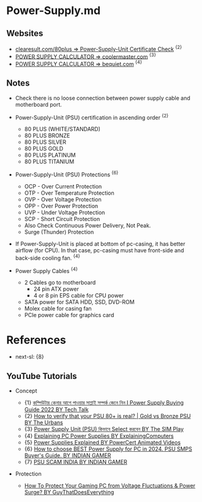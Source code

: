 # Power-Supply.md

## Websites

* [clearesult.com/80plus => Power-Supply-Unit Certificate Check](https://www.clearesult.com/80plus/) <sup>{2}</sup>
* [POWER SUPPLY CALCULATOR => coolermaster.com](https://www.coolermaster.com/en-global/power-supply-calculator/) <sup>{3}</sup>
* [POWER SUPPLY CALCULATOR => bequiet.com](https://www.bequiet.com/en/psucalculator) <sup>{4}</sup>

## Notes

* Check there is no loose connection between power supply cable and motherboard port.

* Power-Supply-Unit (PSU) certification in ascending order <sup>{2}</sup>
  * 80 PLUS (WHITE/STANDARD)
  * 80 PLUS BRONZE
  * 80 PLUS SILVER
  * 80 PLUS GOLD
  * 80 PLUS PLATINUM
  * 80 PLUS TITANIUM

* Power-Supply-Unit (PSU) Protections <sup>{6}</sup>
  * OCP - Over Current Protection
  * OTP - Over Temperature Protection
  * OVP - Over Voltage Protection
  * OPP - Over Power Protection
  * UVP - Under Voltage Protection
  * SCP - Short Circuit Protection
  * Also Check Continuous Power Delivery, Not Peak.
  * Surge (Thunder) Protection

* If Power-Supply-Unit is placed at bottom of pc-casing, it has better airflow (for CPU). In that case, pc-casing must have front-side and back-side cooling fan. <sup>{4}</sup>

* Power Supply Cables <sup>{4}</sup>
  * 2 Cables go to motherboard
    * 24 pin ATX power
    * 4 or 8 pin EPS cable for CPU power
  * SATA power for SATA HDD, SSD, DVD-ROM
  * Molex cable for casing fan
  * PCIe power cable for graphics card

# References

* next-sl: {8}

## YouTube Tutorials

* Concept
  * {1} [কম্পিউটার কেনার আগে পাওয়ার সাপ্লাই সম্পর্ক জেনে নিন I Power Supply Buying Guide 2022 BY Tech Talk](https://www.youtube.com/watch?v=_vGRsoGh0m8)
  * {2} [How to verify that your PSU 80+ is real? | Gold vs Bronze PSU BY The Urbans](https://www.youtube.com/watch?v=pqZ7xDR37ps)
  * {3} [Power Supply Unit (PSU) কিভাবে Select করবেন BY The SIM Play](https://www.youtube.com/watch?v=Z1nQ1qBzCgc)
  * {4} [Explaining PC Power Supplies BY ExplainingComputers](https://www.youtube.com/watch?v=NQoLFIuJBGQ)
  * {5} [Power Supplies Explained BY PowerCert Animated Videos](https://www.youtube.com/watch?v=ZW1wcoERoDU)
  * {6} [How to choose BEST Power Supply for PC in 2024. PSU SMPS Buyer's Guide. BY INDIAN GAMER](https://www.youtube.com/watch?v=MaXbA2-EekE)
  * {7} [PSU SCAM INDIA BY INDIAN GAMER](https://www.youtube.com/watch?v=dXlShxSRGPo)

* Protection
  * [How To Protect Your Gaming PC from Voltage Fluctuations & Power Surge? BY GuyThatDoesEverything](https://www.youtube.com/watch?v=qgY6J610Nmw)
